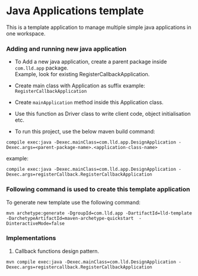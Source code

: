 # Java Applications template

This is a template application to manage multiple simple java applications in one workspace.

### Adding and running new java application
* To Add a new java application, create a parent package inside `com.lld.app` package. <br>
Example, look for existing RegisterCallbackApplication.

* Create main class with Application as suffix example: `RegisterCallbackApplication`
* Create `mainApplication` method inside this Application class.
* Use this function as Driver class to write client code, object initialisation etc.

* To run this project, use the below maven build command:
```shell
compile exec:java -Dexec.mainClass=com.lld.app.DesignApplication -Dexec.args=<parent-package-name>.<application-class-name>
```

example:
```shell
compile exec:java -Dexec.mainClass=com.lld.app.DesignApplication -Dexec.args=registerCallback.RegisterCallbackApplication
```

### Following command is used to create this template application
To generate new template use the following command: 
```shell
mvn archetype:generate -DgroupId=com.lld.app -DartifactId=lld-template -DarchetypeArtifactId=maven-archetype-quickstart  -DinteractiveMode=false
```
### Implementations

1. Callback functions design pattern.
```shell
mvn compile exec:java -Dexec.mainClass=com.lld.DesignApplication -Dexec.args=registercallback.RegisterCallbackApplication
```